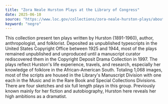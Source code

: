 ```yaml
---
title: "Zora Neale Hurston Plays at the Library of Congress"
date: 2025-06-10
source: "https://www.loc.gov/collections/zora-neale-hurston-plays/about-this-collection/"
keyword: "negro"
---
```


This collection present ten plays written by Hurston (1891-1960), author, anthropologist, and folklorist. Deposited as unpublished typescripts in the United States Copyright Office between 1925 and 1944, most of the plays remained unpublished and unproduced until a manuscript curator rediscovered them in the Copyright Deposit Drama Collection in 1997. The plays reflect Hurston's life experience, travels, and research, especially her knowledge of folklore in the African-American South. Totaling 1,068 images, most of the scripts are housed in the Library's Manuscript Division with one each in the Music and in the Rare Book and Special Collections Divisions. There are four sketches and six full length plays in this group. Previously known mainly for her fiction and autobiography, Hurston here reveals her high ambitions as a dramatist.

